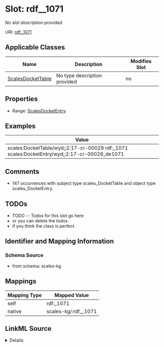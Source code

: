 

# Slot: rdf__1071


_No slot description provided_





URI: [rdf:_1071](http://www.w3.org/1999/02/22-rdf-syntax-ns#_1071)



<!-- no inheritance hierarchy -->





## Applicable Classes

| Name | Description | Modifies Slot |
| --- | --- | --- |
| [ScalesDocketTable](../classes/ScalesDocketTable.md) | No type description provided |  no  |







## Properties

* Range: [ScalesDocketEntry](../classes/ScalesDocketEntry.md)






## Examples

| Value |
| --- |
| scales:DocketTable/wyd;;2:17-cr-00029 rdf:_1071 scales:DocketEntry/wyd;;2:17-cr-00029_de1071 |

## Comments

* 147 occurrences with subject type scales_DocketTable and object type scales_DocketEntry.

## TODOs

* TODO -- Todos for this slot go here
* or you can delete the todos
* if you think the class is perfect.

## Identifier and Mapping Information







### Schema Source


* from schema: scales-kg




## Mappings

| Mapping Type | Mapped Value |
| ---  | ---  |
| self | rdf:_1071 |
| native | scales-kg/:rdf__1071 |




## LinkML Source

<details>
```yaml
name: rdf__1071
description: No slot description provided
todos:
- TODO -- Todos for this slot go here
- or you can delete the todos
- if you think the class is perfect.
comments:
- 147 occurrences with subject type scales_DocketTable and object type scales_DocketEntry.
examples:
- value: scales:DocketTable/wyd;;2:17-cr-00029 rdf:_1071 scales:DocketEntry/wyd;;2:17-cr-00029_de1071
from_schema: scales-kg
rank: 1000
slot_uri: rdf:_1071
alias: rdf__1071
domain_of:
- scales_DocketTable
range: scales_DocketEntry

```
</details>
